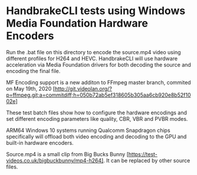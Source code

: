 # HandbrakeCLI tests using Windows Media Foundation Hardware Encoders

Run the .bat file on this directory to encode the source.mp4 video using different profiles for H264 and HEVC.
HandbrakeCLI will use hardware acceleration via Media Foundation drivers for both decoding the source and encoding the final file. 

MF Encoding support is a new additon to FFmpeg master branch, commited on May 19th, 2020 [http://git.videolan.org/?p=ffmpeg.git;a=commitdiff;h=050b72ab5ef318605b305aa6cb920e8b52f1002e]

These test batch files show how to configure the hardware encodings and set different encoding parameters like quality, CBR, VBR and PVBR modes.

ARM64 Windows 10 systems running Qualcomm Snapdragon chips specifically will offload both video encoding and decoding to the GPU and built-in hardware encoders.

Source.mp4 is a small clip from Big Bucks Bunny [https://test-videos.co.uk/bigbuckbunny/mp4-h264]. It can be replaced by other source files.
